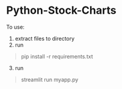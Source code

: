 # Python-Stock-Charts

To use:

1. extract files to directory
2. run 
> pip install -r requirements.txt
3. run
> streamlit run myapp.py
